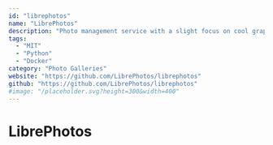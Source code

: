 ```yaml
---
id: "librephotos"
name: "LibrePhotos"
description: "Photo management service with a slight focus on cool graphs (alternative to Google Photos)."
tags:
  - "MIT"
  - "Python"
  - "Docker"
category: "Photo Galleries"
website: "https://github.com/LibrePhotos/librephotos"
github: "https://github.com/LibrePhotos/librephotos"
#image: "/placeholder.svg?height=300&width=400"
---
```


# LibrePhotos
